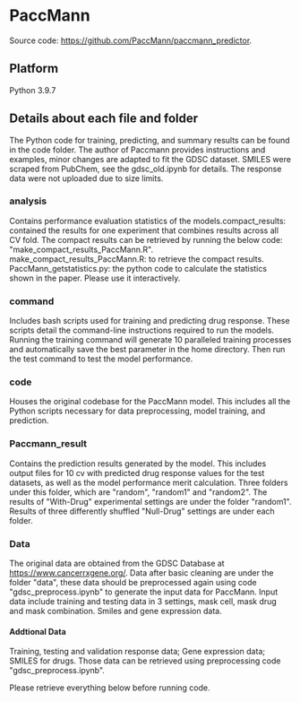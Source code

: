# PaccMann

Source code: <https://github.com/PaccMann/paccmann_predictor>.

## Platform

Python 3.9.7

## Details about each file and folder

The Python code for training, predicting, and summary results can be found in the code folder. The author of Paccmann provides instructions and examples, minor changes are adapted to fit the GDSC dataset. SMILES were scraped from PubChem, see the gdsc_old.ipynb for details. The response data were not uploaded due to size limits. 

### analysis
Contains performance evaluation statistics of the models.compact_results: contained the results for one experiment that combines results across all CV fold. The compact results can be retrieved by running the below code: "make_compact_results_PaccMann.R".
make_compact_results_PaccMann.R: to retrieve the compact results.
PaccMann_getstatistics.py: the python code to calculate the statistics shown in the paper. Please use it interactively.

### command
Includes bash scripts used for training and predicting drug response. These scripts detail the command-line instructions required to run the models. Running the training command will generate 10 paralleled training processes and automatically save the best parameter in the home directory. Then run the test command to test the model performance. 

### code
Houses the original codebase for the PaccMann model. This includes all the Python scripts necessary for data preprocessing, model training, and prediction.

### Paccmann_result
Contains the prediction results generated by the model. This includes output files for 10 cv with predicted drug response values for the test datasets, as well as the model performance merit calculation. Three folders under this folder, which are "random", "random1" and "random2". The results of "With-Drug" experimental settings are under the folder "random1". Results of three differently shuffled "Null-Drug" settings are under each folder.


### Data
The original data are obtained from the GDSC Database at https://www.cancerrxgene.org/. Data after basic cleaning are under the folder "data", these data should be preprocessed again using code "gdsc_preprocess.ipynb" to generate the input data for PaccMann. Input data include training and testing data in 3 settings, mask cell, mask drug and mask combination. Smiles and gene expression data.

#### Addtional Data
Training, testing and validation response data; Gene expression data; SMILES for drugs. Those data can be retrieved using preprocessing code "gdsc_preprocess.ipynb".


Please retrieve everything below before running code.


